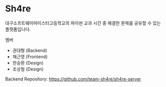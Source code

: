 # Sh4re

대구소프트웨어마이스터고등학교의 파이썬 교과 시간 중 해결한 문제를 공유할 수 있는 플랫폼입니다.

멤버

- 권대형 (Backend)
- 채근영 (Frontend)
- 한승환 (Design)
- 조상철 (Design)

Backend Repository: https://github.com/team-sh4re/sh4re-server
